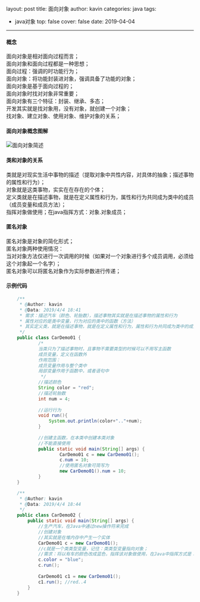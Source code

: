 layout: post
title: 面向对象
author: kavin
categories: java
tags:
  - java对象
top: false
cover: false
date: 2019-04-04
---
#### 概念 ####
面向对象是相对面向过程而言；  
面向对象和面向过程都是一种思想；  
面向过程：强调的时功能行为；  
面向对象：将功能封装进对象，强调具备了功能的对象；  
面向对象是基于面向过程的；  
面向对象时找对对象非常重要；  
面向对象有三个特征：封装、继承、多态；  
开发其实就是找对象用，没有对象，就创建一个对象；  
找对象、建立对象、使用对象、维护对象的关系；  
#### 面向对象概念图解 ####
![面向对象简述](https://kavin1028.github.io/images/face.png)
#### 类和对象的关系 ####
类就是对现实生活中事物的描述（提取对象中共性内容，对具体的抽象；描述事物的属性和行为）；  
对象就是这类事物，实实在在存在的个体；  
定义类就是在描述事物，就是在定义属性和行为，属性和行为共同成为类中的成员（成员变量和成员方法）；  
指挥对象做使用；在java指挥方式：对象.对象成员；  
#### 匿名对象 ####
匿名对象是对象的简化形式；  
匿名对象两种使用情况：  
当对对象方法仅进行一次调用的时候（如果对一个对象进行多个成员调用，必须给这个对象起一个名字）；  
匿名对象可以将匿名对象作为实际参数进行传递；  
#### 示例代码 ####
```java
	/**
	 * @Author: kavin
	 * @Data: 2019/4/4 18:41
	 * 需求：描述汽车（颜色、轮胎数），描述事物其实就是在描述事物的属性和行为
	 * 属性对应的是类中变量，行为对应的类中的函数（方法）
	 * 其实定义类，就是在描述事物，就是在定义属性和行为，属性和行为共同成为类中的成员（成员变量和成员方法）
	 */
	public class CarDemo01 {
	        /*
	        当类只为了描述事物时，且事物不需要类型的时候可以不用写主函数
	        成员变量，定义在函数外
	        作用范围：
	        成员变量作用与整个类中
	        局部变量作用于函数中，或者语句中
	         */
	        //描述颜色
	        String color = "red";
	        //描述轮胎数
	        int num = 4;
	
	        //运行行为
	        void run(){
	            System.out.println(color+".."+num);
	        }
	
	        //创建主函数，在本类中创建本类对象
	        //不能直接使用
	        public static void main(String[] args) {
	                CarDemo01 c = new CarDemo01();
	                c.num = 10;
	                //使用匿名对象可简写为
	                new CarDemo01().num = 10;
	        }
	}
```

```java
	/**
	 * @Author: kavin
	 * @Data: 2019/4/4 18:44
	 */
	public class CarDemo02 {
	    public static void main(String[] args) {
	        //生产汽车，在Java中通过new操作符来完成
			//创建对象
	        //其实就是在堆内存中产生一个实体
	        CarDemo01 c = new CarDemo01();
	        //c就是一个类类型变量，记住：类类型变量指向对象；
	        //需求：将以有车的颜色改成蓝色，指挥该对象做使用，在Java中指挥方式是：对象.对象成员
	        c.color = "blue";
	        c.run();
	
	        CarDemo01 c1 = new CarDemo01();
	        c1.run(); //red..4
	    }
	}
```

